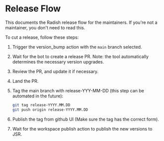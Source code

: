 # Release Flow

This documents the Radish release flow for the maintainers. If you're not a
maintainer, you don't need to read this.

To cut a release, follow these steps:

1. Trigger the version_bump action with the `main` branch selected.

2. Wait for the bot to create a release PR. Note: the tool automatically
   determines the necessary version upgrades.

3. Review the PR, and update it if necessary.

4. Land the PR.

5. Tag the main branch with release-YYY-MM-DD (this step can be automated in the
   future):

   ```sh
   git tag release-YYYY.MM.DD
   git push origin release-YYYY.MM.DD
   ```

6. Publish the tag from github UI (Make sure the tag has the correct form).

7. Wait for the workspace publish action to publish the new versions to JSR.

